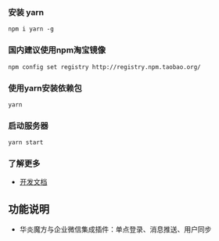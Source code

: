 ### 安装 yarn
```
npm i yarn -g
```

### 国内建议使用npm淘宝镜像
```
npm config set registry http://registry.npm.taobao.org/
```

### 使用yarn安装依赖包
```
yarn
```

### 启动服务器
```
yarn start
```

### 了解更多
- [开发文档](https://www.steedos.com/developer/)

## 功能说明
- 华炎魔方与企业微信集成插件：单点登录、消息推送、用户同步
